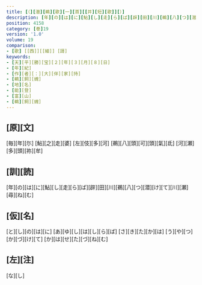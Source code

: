 ```yaml
---
title: [（][潜][鵜][歌][一][首][[并][短][歌]][）]
description: [年][の][は][に][鮎][し][走][ら][ば][辟][田][川][鵜][八][つ][潜][け][て][川][瀬][尋][ね][む]
position: 4158
category: [巻]19
version: '1.0'
volume: 19
comparison:
- [歌] [[西]][[細]] [謌]
keywords:
- [天][平][勝][宝][２][年][３][月][８][日]
- [年][紀]
- [作][者][：][大][伴][家][持]
- [鵜][飼][媿]
- [地][名]
- [能][登]
- [富][山]
- [鵜][飼][媿]
---
```


## [原][文]

[毎][年][尓] [鮎][之][走][婆] [左][伎][多][河] [鵜][八][頭][可][頭][氣][氐] [河][瀬][多][頭][祢][牟]

## [訓][読]

[年][の][は][に][鮎][し][走][ら][ば][辟][田][川][鵜][八][つ][潜][け][て][川][瀬][尋][ね][む]

## [仮][名]

[と][し][の][は][に] [あ][ゆ][し][は][し][ら][ば] [さ][き][た][か][は] [う][や][つ][か][づ][け][て] [か][は][せ][た][づ][ね][む]

## [左][注]

[な][し]
